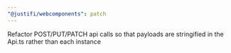 ```yaml
---
"@justifi/webcomponents": patch
---
```


Refactor POST/PUT/PATCH api calls so that payloads are stringified in the Api.ts rather than each instance
